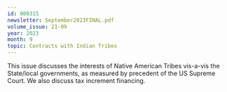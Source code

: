 ```yaml
---
id: 000315
newsletter: September2023FINAL.pdf
volume_issue: 21-09
year: 2023
month: 9
topic: Contracts with Indian Tribes
---
```


This issue discusses the interests of Native American Tribes vis-a-vis the State/local governments, as measured by precedent of the US  Supreme Court. We also discuss tax increment financing.